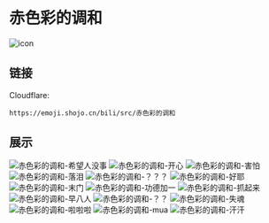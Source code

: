# 赤色彩的调和
![icon](https://emoji.shojo.cn/bili/src/赤色彩的调和/icon.png)
## 链接
Cloudflare:
```
https://emoji.shojo.cn/bili/src/赤色彩的调和
```
## 展示
![赤色彩的调和-希望人没事](https://emoji.shojo.cn/bili/src/赤色彩的调和/赤色彩的调和-希望人没事.png)
![赤色彩的调和-开心](https://emoji.shojo.cn/bili/src/赤色彩的调和/赤色彩的调和-开心.png)
![赤色彩的调和-害怕](https://emoji.shojo.cn/bili/src/赤色彩的调和/赤色彩的调和-害怕.png)
![赤色彩的调和-落泪](https://emoji.shojo.cn/bili/src/赤色彩的调和/赤色彩的调和-落泪.png)
![赤色彩的调和-？？？](https://emoji.shojo.cn/bili/src/赤色彩的调和/赤色彩的调和-？？？.png)
![赤色彩的调和-好耶](https://emoji.shojo.cn/bili/src/赤色彩的调和/赤色彩的调和-好耶.png)
![赤色彩的调和-末门](https://emoji.shojo.cn/bili/src/赤色彩的调和/赤色彩的调和-末门.png)
![赤色彩的调和-功德加一](https://emoji.shojo.cn/bili/src/赤色彩的调和/赤色彩的调和-功德加一.png)
![赤色彩的调和-抓起来](https://emoji.shojo.cn/bili/src/赤色彩的调和/赤色彩的调和-抓起来.png)
![赤色彩的调和-早八人](https://emoji.shojo.cn/bili/src/赤色彩的调和/赤色彩的调和-早八人.png)
![赤色彩的调和-？？](https://emoji.shojo.cn/bili/src/赤色彩的调和/赤色彩的调和-？？.png)
![赤色彩的调和-失魂](https://emoji.shojo.cn/bili/src/赤色彩的调和/赤色彩的调和-失魂.png)
![赤色彩的调和-啦啦啦](https://emoji.shojo.cn/bili/src/赤色彩的调和/赤色彩的调和-啦啦啦.png)
![赤色彩的调和-mua](https://emoji.shojo.cn/bili/src/赤色彩的调和/赤色彩的调和-mua.png)
![赤色彩的调和-汗汗](https://emoji.shojo.cn/bili/src/赤色彩的调和/赤色彩的调和-汗汗.png)
